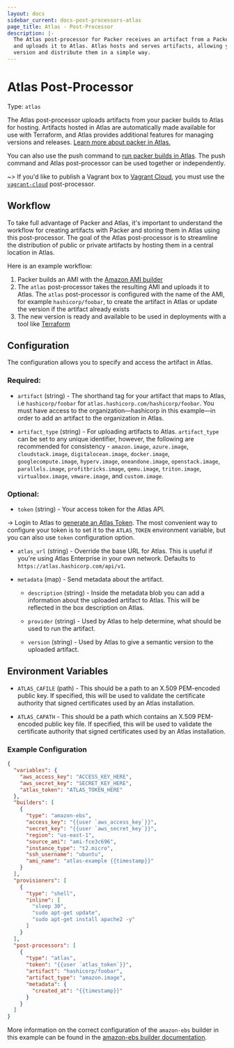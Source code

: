 ```yaml
---
layout: docs
sidebar_current: docs-post-processors-atlas
page_title: Atlas - Post-Processor
description: |-
  The Atlas post-processor for Packer receives an artifact from a Packer build
  and uploads it to Atlas. Atlas hosts and serves artifacts, allowing you to
  version and distribute them in a simple way.
---
```


# Atlas Post-Processor

Type: `atlas`

The Atlas post-processor uploads artifacts from your packer builds to Atlas for
hosting. Artifacts hosted in Atlas are automatically made available for use
with Terraform, and Atlas provides additional features for managing
versions and releases. [Learn more about packer in
Atlas.](https://atlas.hashicorp.com/help/packer/features)

You can also use the push command to [run packer builds in
Atlas](/docs/commands/push.html). The push command and Atlas post-processor
can be used together or independently.

~> If you'd like to publish a Vagrant box to [Vagrant Cloud](https://vagrantcloud.com), you must use the [`vagrant-cloud`](/docs/post-processors/vagrant-cloud.html) post-processor.

## Workflow

To take full advantage of Packer and Atlas, it's important to understand the
workflow for creating artifacts with Packer and storing them in Atlas using this
post-processor. The goal of the Atlas post-processor is to streamline the
distribution of public or private artifacts by hosting them in a central
location in Atlas.

Here is an example workflow:

1. Packer builds an AMI with the [Amazon AMI
    builder](/docs/builders/amazon.html)
1. The `atlas` post-processor takes the resulting AMI and uploads it to Atlas.
    The `atlas` post-processor is configured with the name of the AMI, for
    example `hashicorp/foobar`, to create the artifact in Atlas or update the
    version if the artifact already exists
1. The new version is ready and available to be used in deployments with a
    tool like [Terraform](https://www.terraform.io)

## Configuration

The configuration allows you to specify and access the artifact in Atlas.

### Required:

- `artifact` (string) - The shorthand tag for your artifact that maps to
    Atlas, i.e `hashicorp/foobar` for `atlas.hashicorp.com/hashicorp/foobar`.
    You must have access to the organization—hashicorp in this example—in order
    to add an artifact to the organization in Atlas.

- `artifact_type` (string) - For uploading artifacts to Atlas.
    `artifact_type` can be set to any unique identifier, however, the following
    are recommended for consistency - `amazon.image`, `azure.image`,
    `cloudstack.image`, `digitalocean.image`, `docker.image`,
    `googlecompute.image`, `hyperv.image`, `oneandone.image`,
    `openstack.image`, `parallels.image`, `profitbricks.image`, `qemu.image`,
    `triton.image`, `virtualbox.image`, `vmware.image`, and `custom.image`.

### Optional:

- `token` (string) - Your access token for the Atlas API.

-> Login to Atlas to [generate an Atlas
Token](https://atlas.hashicorp.com/settings/tokens). The most convenient way to
configure your token is to set it to the `ATLAS_TOKEN` environment variable, but
you can also use `token` configuration option.

- `atlas_url` (string) - Override the base URL for Atlas. This is useful if
    you're using Atlas Enterprise in your own network. Defaults to
    `https://atlas.hashicorp.com/api/v1`.

- `metadata` (map) - Send metadata about the artifact.

    - `description` (string) - Inside the metadata blob you can add a information
        about the uploaded artifact to Atlas. This will be reflected in the box
        description on Atlas.

    - `provider` (string) - Used by Atlas to help determine, what should be used
        to run the artifact.

    - `version` (string) - Used by Atlas to give a semantic version to the
        uploaded artifact.

## Environment Variables

- `ATLAS_CAFILE` (path) - This should be a path to an X.509 PEM-encoded public key. If specified, this will be used to validate the certificate authority that signed certificates used by an Atlas installation.

- `ATLAS_CAPATH` - This should be a path which contains an X.509 PEM-encoded public key file. If specified, this will be used to validate the certificate authority that signed certificates used by an Atlas installation.

### Example Configuration

```json
{
  "variables": {
    "aws_access_key": "ACCESS_KEY_HERE",
    "aws_secret_key": "SECRET_KEY_HERE",
    "atlas_token": "ATLAS_TOKEN_HERE"
  },
  "builders": [
    {
      "type": "amazon-ebs",
      "access_key": "{{user `aws_access_key`}}",
      "secret_key": "{{user `aws_secret_key`}}",
      "region": "us-east-1",
      "source_ami": "ami-fce3c696",
      "instance_type": "t2.micro",
      "ssh_username": "ubuntu",
      "ami_name": "atlas-example {{timestamp}}"
    }
  ],
  "provisioners": [
    {
      "type": "shell",
      "inline": [
        "sleep 30",
        "sudo apt-get update",
        "sudo apt-get install apache2 -y"
      ]
    }
  ],
  "post-processors": [
    {
      "type": "atlas",
      "token": "{{user `atlas_token`}}",
      "artifact": "hashicorp/foobar",
      "artifact_type": "amazon.image",
      "metadata": {
        "created_at": "{{timestamp}}"
      }
    }
  ]
}
```

More information on the correct configuration of the `amazon-ebs` builder in this example can be found in the [amazon-ebs builder documentation](/docs/builders/amazon-ebs.html).
